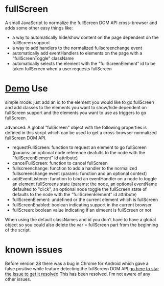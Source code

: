 fullScreen
==========

A small JavaScript to normalize the fullScreen DOM API cross-browser and adds some other easy things like:
* a way to automatically hide/show content on the page dependent on the fullScreen support
* a way to add handlers to the normalized fullscreenchange event
* automatically add eventHandlers to elements on the page with a "fullScreenToggle" className
* automatically selects the element with the "fullScreenElement" id to be taken fullScreen when a user requests fullScreen

[Demo](http://pm5544.github.io/fullScreen/test.html "demo here!")
Use
=========

simple mode: just add an id to the element you would like to go fullScreen and add classes to the elements you want to show/hide dependent on fullScreen support and the elements you want to use as triggers to go fullScreen.


advanced: A global "fullScreen" object with the following properties is defined in this script which can be used to get a cross-browser normalized fullScreen DOM API.
* requestFullScreen:  function to request an element to go fullScreen (params: an optional node reference deafults to the node with the "fullScreenElement" id attribute)
* cancelFullScreen:   function to cancel fullScreen
* fullscreenchange:   function to add a handler to the normalized fullscreenchange event (params: function and an optional context)
* addEventListener:   function to bind an eventHandler on a node to toggle an element fullScreens state (params: the node, an optional eventName defaulted to "click", an optional node toggle the fullScreen state of defaults to the node with the "fullScreenElement" id attribute)
* fullScreenElement:  undefined or the current element which is fullScreen
* fullScreenEnabled:  boolean indicating support in the current browser
* fullScreen:         boolean value indicating if an elmeent is fullScreen or not

When using the default classNames and id you don't have to have a global object so you could also delete the var = fullScreen part from the beginning of the script.

known issues
=========
Before version 28 there was a bug in Chrome for Android which gave a false positive while feature detecting the fullScreen DOM API [go here to star the issue to get it resolved](https://code.google.com/p/chromium/issues/detail?id=180734 "go here to star the issue")
This has been resolved.
I'm not aware of any other issues.
